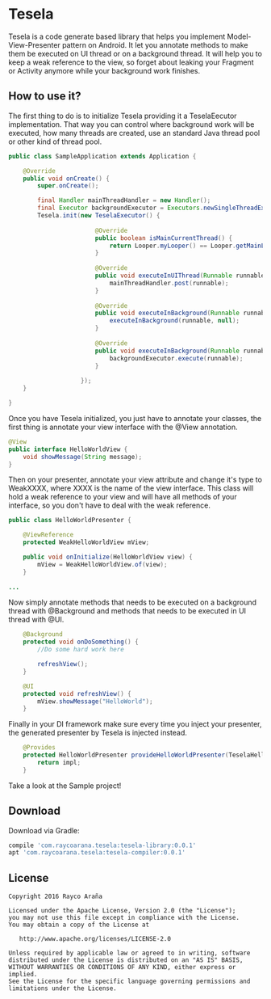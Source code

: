 Tesela
======

Tesela is a code generate based library that helps you implement Model-View-Presenter pattern
on Android. It let you annotate methods to make them be executed on UI thread or on a background
thread. It will help you to keep a weak reference to the view, so forget about leaking your
Fragment or Activity anymore while your background work finishes.

How to use it?
--------------

The first thing to do is to initialize Tesela providing it a TeselaEecutor implementation.
That way you can control where background work will be executed, how many threads are created,
use an standard Java thread pool or other kind of thread pool.

```java
public class SampleApplication extends Application {

    @Override
    public void onCreate() {
        super.onCreate();

        final Handler mainThreadHandler = new Handler();
        final Executor backgroundExecutor = Executors.newSingleThreadExecutor();
        Tesela.init(new TeselaExecutor() {
                    
                        @Override
                        public boolean isMainCurrentThread() {
                            return Looper.myLooper() == Looper.getMainLooper();
                        }
                    
                        @Override
                        public void executeInUIThread(Runnable runnable) {
                            mainThreadHandler.post(runnable);
                        }
                    
                        @Override
                        public void executeInBackground(Runnable runnable) {
                            executeInBackground(runnable, null);
                        }
                    
                        @Override
                        public void executeInBackground(Runnable runnable, String tag) {
                            backgroundExecutor.execute(runnable);
                        }
                    
                    });
    }

}
```

Once you have Tesela initialized, you just have to annotate your classes, the first thing is annotate
your view interface with the @View annotation.

```java
@View
public interface HelloWorldView {
    void showMessage(String message);
}
```

Then on your presenter, annotate your view attribute and change it's type to WeakXXXX, where
XXXX is the name of the view interface. This class will hold a weak reference to your view
and will have all methods of your interface, so you don't have to deal with the weak reference.

```java
public class HelloWorldPresenter {

    @ViewReference
    protected WeakHelloWorldView mView;

    public void onInitialize(HelloWorldView view) {
        mView = WeakHelloWorldView.of(view);
    }
    
...    
```

Now simply annotate methods that needs to be executed on a background thread with @Background
and methods that needs to be executed in UI thread with @UI.

```java
    @Background
    protected void onDoSomething() {
        //Do some hard work here

        refreshView();
    }

    @UI
    protected void refreshView() {
        mView.showMessage("HelloWorld");
    }
```

Finally in your DI framework make sure every time you inject your presenter, the generated
presenter by Tesela is injected instead.

```java
    @Provides
    protected HelloWorldPresenter provideHelloWorldPresenter(TeselaHelloWorldPresenter impl) {
        return impl;
    }
```

Take a look at the Sample project!

Download
--------

Download via Gradle:
```groovy
compile 'com.raycoarana.tesela:tesela-library:0.0.1'
apt 'com.raycoarana.tesela:tesela-compiler:0.0.1'
```

License
-------

    Copyright 2016 Rayco Araña

    Licensed under the Apache License, Version 2.0 (the "License");
    you may not use this file except in compliance with the License.
    You may obtain a copy of the License at

       http://www.apache.org/licenses/LICENSE-2.0

    Unless required by applicable law or agreed to in writing, software
    distributed under the License is distributed on an "AS IS" BASIS,
    WITHOUT WARRANTIES OR CONDITIONS OF ANY KIND, either express or implied.
    See the License for the specific language governing permissions and
    limitations under the License.